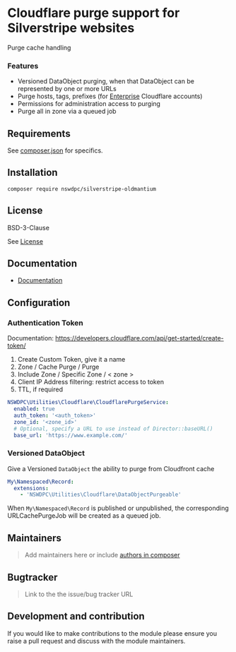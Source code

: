 # Cloudflare purge support for Silverstripe websites

Purge cache handling

### Features

- Versioned DataObject purging, when that DataObject can be represented by one or more URLs
- Purge hosts, tags, prefixes (for [Enterprise]([https://api.cloudflare.com/#zone-purge-files-by-cache-tags,-host-or-prefix) Cloudflare accounts)
- Permissions for administration access to purging
- Purge all in zone via a queued job

## Requirements

See [composer.json](./composer.json) for specifics.


## Installation

```shell
composer require nswdpc/silverstripe-oldmantium
```

## License

BSD-3-Clause

See [License](./LICENSE.md)

## Documentation

* [Documentation](./docs/en/001_index.md)


## Configuration


### Authentication Token

Documentation: https://developers.cloudflare.com/api/get-started/create-token/

1. Create Custom Token, give it a name
1. Zone / Cache Purge / Purge
1. Include Zone / Specific Zone / < zone >
1. Client IP Address filtering: restrict access to token
1. TTL, if required

```yaml
NSWDPC\Utilities\Cloudflare\CloudflarePurgeService:
  enabled: true
  auth_token: '<auth_token>'
  zone_id: '<zone_id>'
  # Optional, specify a URL to use instead of Director::baseURL()
  base_url: 'https://www.example.com/'
```

### Versioned DataObject

Give a Versioned `DataObject` the ability to purge from Cloudfront cache

```yaml
My\Namespaced\Record:
  extensions:
    - 'NSWDPC\Utilities\Cloudflare\DataObjectPurgeable'
```

When `My\Namespaced\Record` is published or unpublished, the corresponding URLCachePurgeJob will be created as a queued job.


## Maintainers

> Add maintainers here or include [authors in composer](https://getcomposer.org/doc/04-schema.md#authors)

## Bugtracker

> Link to the the issue/bug tracker URL

## Development and contribution

If you would like to make contributions to the module please ensure you raise a pull request and discuss with the module maintainers.
